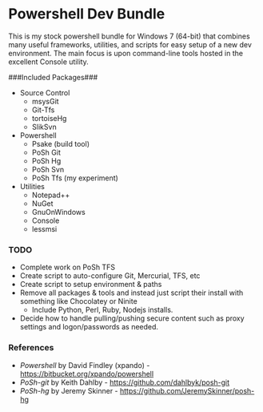 ﻿Powershell Dev Bundle
=================

This is my stock powershell bundle for Windows 7 (64-bit) that combines many useful frameworks, utilities, and scripts for easy setup of a new dev environment.   The main focus is upon command-line tools hosted in the excellent Console utility.

###Included Packages###

- Source Control
	- msysGit
	- Git-Tfs
	- tortoiseHg
	- SlikSvn
- Powershell
	- Psake (build tool)
	- PoSh Git
	- PoSh Hg
	- PoSh Svn 
	- PoSh Tfs (my experiment)
- Utilities
	- Notepad++
	- NuGet
	- GnuOnWindows
	- Console
	- lessmsi

### TODO ###

- Complete work on PoSh TFS
- Create script to auto-configure Git, Mercurial, TFS, etc
- Create script to setup environment & paths
- Remove all packages & tools and instead just script their install with something like Chocolatey or Ninite
	- Include Python, Perl, Ruby, Nodejs installs.
- Decide how to handle pulling/pushing secure content such as proxy settings and logon/passwords as needed.
	
### References ###
- *Powershell* by David Findley (xpando) - https://bitbucket.org/xpando/powershell
- *PoSh-git* by Keith Dahlby - https://github.com/dahlbyk/posh-git
- *PoSh-hg* by Jeremy Skinner - https://github.com/JeremySkinner/posh-hg

